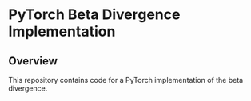 # PyTorch Beta Divergence Implementation

## Overview

This repository contains code for a PyTorch implementation of the beta divergence.

